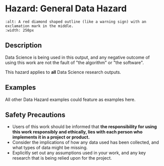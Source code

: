 # Hazard: General Data Hazard

```{image} ../../images/hazards/general-hazard.png
:alt: A red diamond shaped outline (like a warning sign) with an exclamation mark in the middle.
:width: 250px
```

## Description

Data Science is being used in this output, and any negative outcome of using this work are not the fault of "the algorithm" or "the software". 

This hazard applies to __all__ Data Science research outputs.

## Examples

All other Data Hazard examples could feature as examples here.

## Safety Precautions

-  Users of this work should be informed that __the responsibility for using this work responsibly and ethically, lies with each person who implements it in a project or product.__
-  Consider the implications of how any data used has been collected, and what types of data might be missing. 
-  Explicitly set out any assumptions used in your work, and any key research that is being relied upon for the project.